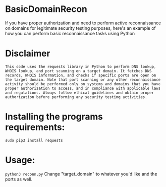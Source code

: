 # BasicDomainRecon
If you have proper authorization and need to perform active reconnaissance on domains for legitimate security testing purposes, here's an example of how you can perform basic reconnaissance tasks using Python

# Disclaimer
``This code uses the requests library in Python to perform DNS lookup, WHOIS lookup, and port scanning on a target domain. It fetches DNS records, WHOIS information, and checks if specific ports are open on the target domain. Note that port scanning or any other reconnaissance activity should be performed only on systems and domains that you have proper authorization to access, and in compliance with applicable laws and regulations. Always follow ethical guidelines and obtain proper authorization before performing any security testing activities.``

# Installing the programs requirements:
``sudo pip3 install requests``

# Usage:
``python3 reconn.py`` Change "target_domain" to whatever you'd like and the ports as well.
